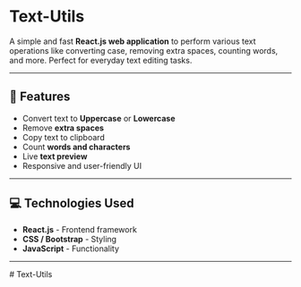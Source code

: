 # Text-Utils

A simple and fast **React.js web application** to perform various text operations like converting case, removing extra spaces, counting words, and more. Perfect for everyday text editing tasks.

---

## 🚀 Features

- Convert text to **Uppercase** or **Lowercase**
- Remove **extra spaces**
- Copy text to clipboard
- Count **words and characters**
- Live **text preview**
- Responsive and user-friendly UI

---

## 💻 Technologies Used

- **React.js** - Frontend framework
- **CSS / Bootstrap** - Styling
- **JavaScript** - Functionality

---


#   T e x t - U t i l s  
 
